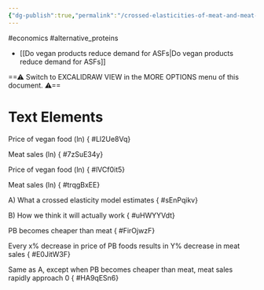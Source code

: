 ```yaml
---
{"dg-publish":true,"permalink":"/crossed-elasticities-of-meat-and-meat-alts/","tags":["excalidraw"],"created":"2024-03-14T16:11:20.000+00:00","updated":"2025-09-28T23:49:38.898+01:00"}
---
```


#economics #alternative_proteins 

- [[Do vegan products reduce demand for ASFs\|Do vegan products reduce demand for ASFs]]

==⚠  Switch to EXCALIDRAW VIEW in the MORE OPTIONS menu of this document. ⚠==


# Text Elements
Price of vegan food (ln)
{ #Ll2Ue8Vq}


Meat sales (ln)
{ #7zSuE34y}


Price of vegan food (ln)
{ #lVCf0it5}


Meat sales (ln)
{ #trqgBxEE}


A) What a crossed elasticity 
model estimates
{ #sEnPqikv}


B) How we think it will actually work
{ #uHWYYVdt}


PB becomes cheaper than meat
{ #FirOjwzF}


Every x% decrease in price
of PB foods results in 
Y% decrease in meat sales
{ #E0JitW3F}


Same as A, except when PB becomes 
cheaper than meat, meat sales 
rapidly approach 0
{ #HA9qESn6}


